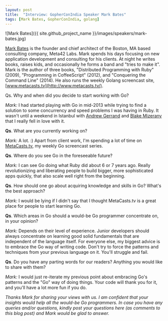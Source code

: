 ```yaml
---
layout: post
title:  "Interview: GopherConIndia Speaker Mark Bates"
tags: [Mark Bates, GopherConIndia, golang]
---
```


![Mark Bates]({{ site.github_project_name }}/images/speakers/mark-bates.jpg)

[Mark Bates](https://twitter.com/markbates) is the founder and chief architect of the Boston, MA based consulting company, Meta42 Labs. Mark spends his days focusing on new application development and consulting for his clients. At night he writes books, raises kids, and occasionally he forms a band and "tries to make it". Mark is the author of three books, "Distributed Programming with Ruby" (2009), "Programming in CoffeeScript" (2012), and "Conquering the Command Line" (2014). He also runs the weekly Golang screencast site, [www.metacasts.tv](http://www.metacasts.tv/).

Qs. Why and when did you decide to start working with Go?

_Mark:_ I had started playing with Go in mid-2013 while trying to find a solution to some concurrency and speed problems I was having in Ruby. It wasn't until a weekend in Istanbul with [Andrew Gerrand](https://twitter.com/enneff) and [Blake Mizerany](http://www.gophercon.in/blog/2014/06/27/blake/) that I really fell in love with it.

**Qs**. What are you currently working on?

_Mark:_ A lot. :) Apart from client work, I'm spending a lot of time on [MetaCasts.tv](http://www.metacasts.tv/), my weekly Go screencast series.

**Qs**. Where do you see Go in the foreseeable future?

_Mark:_ I can see Go doing what Ruby did about 6 or 7 years ago. Really revolutionizing and liberating people to build bigger, more sophisticated apps quickly, that also scale well right from the beginning.

**Qs**. How should one go about acquiring knowledge and skills in Go? What's the best approach?

_Mark:_ I would be lying if I didn't say that I thought MetaCasts.tv is a great place for people to start learning Go.

**Qs**. Which areas in Go should a would-be Go programmer concentrate on, in your opinion?

_Mark:_ Depends on their level of experience. Junior developers should always concentrate on learning good solid fundamentals that are independent of the language itself. For everyone else, my biggest advice is to embrace the Go way of writing code. Don't try to force the patterns and techniques from your previous language on it. You'll struggle and fail.

**Qs**. Do you have any parting words for our readers? Anything you would like to share with them?

_Mark:_ I would just re-iterate my previous point about embracing Go's patterns and the "Go" way of doing things. Your code will thank you for it, and you'll have a lot more fun if you do.

_Thanks Mark for sharing your views with us. I am confident that your insights would help all the would-be Go programmers. In case you have any queries and/or questions, kindly post your questions here (as comments to this blog post) and Mark would be glad to answer._
